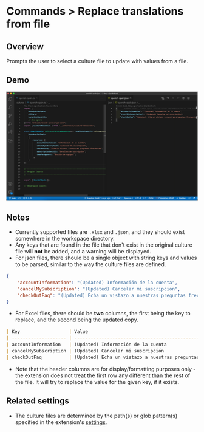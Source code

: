 # Commands > Replace translations from file

## Overview

Prompts the user to select a culture file to update with values from a file.

## Demo

![demo gif for 'Replace translations from file' command](../../static/assets/examples/replace-translations-from-json.gif)

## Notes

-   Currently supported files are `.xlsx` and `.json`, and they should exist somewhere in the workspace directory.
-   Any keys that are found in the file that don't exist in the original culture file will **not** be added, and a warning will be displayed.
-   For json files, there should be a single object with string keys and values to be parsed, similar to the way the culture files are defined.

```json
{
    "accountInformation": "(Updated) Información de la cuenta",
    "cancelMySubscription": "(Updated) Cancelar mi suscripción",
    "checkOutFaq": "(Updated) Echa un vistazo a nuestras preguntas frecuentes"
}
```

-   For Excel files, there should be **two** columns, the first being the key to replace, and the second being the updated copy.

```md
| Key                  | Value                                                     |
| -------------------- | --------------------------------------------------------- |
| accountInformation   | (Updated) Información de la cuenta                        |
| cancelMySubscription | (Updated) Cancelar mi suscripción                         |
| checkOutFaq          | (Updated) Echa un vistazo a nuestras preguntas frecuentes |
```

-   Note that the header columns are for display/formatting purposes only - the extension does not treat the first row any different than the rest of the file. It will try to replace the value for the given key, if it exists.

## Related settings

-   The culture files are determined by the path(s) or glob pattern(s) specified in the extension's [settings](../settings/culture-file-paths).
